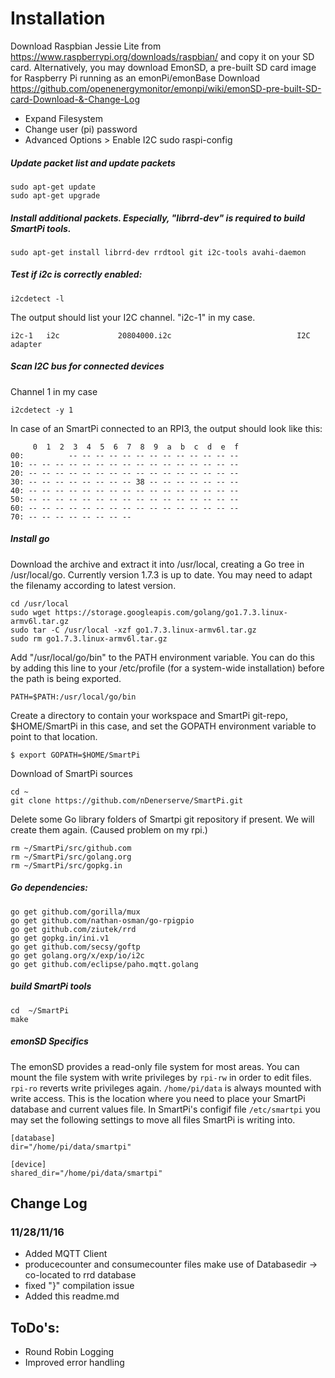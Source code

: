 # Installation
Download Raspbian Jessie Lite from https://www.raspberrypi.org/downloads/raspbian/ and copy it on your SD card.
Alternatively, you may download EmonSD, a pre-built SD card image for Raspberry Pi running as an emonPi/emonBase
Download https://github.com/openenergymonitor/emonpi/wiki/emonSD-pre-built-SD-card-Download-&-Change-Log

* Expand Filesystem
* Change user (pi) password
* Advanced Options > Enable I2C
	sudo raspi-config 

##### Update packet list and update packets

    sudo apt-get update
    sudo apt-get upgrade

##### Install additional packets. Especially, "librrd-dev" is required to build SmartPi tools.

    sudo apt-get install librrd-dev rrdtool git i2c-tools avahi-daemon

##### Test if i2c is correctly enabled:

    i2cdetect -l

The output should list your I2C channel. "i2c-1" in my case.

    i2c-1   i2c             20804000.i2c                            I2C adapter

##### Scan I2C bus for connected devices
Channel 1 in my case

    i2cdetect -y 1

In case of an SmartPi connected to an RPI3, the output should look like this:

		 0  1  2  3  4  5  6  7  8  9  a  b  c  d  e  f
	00:          -- -- -- -- -- -- -- -- -- -- -- -- --
	10: -- -- -- -- -- -- -- -- -- -- -- -- -- -- -- --
	20: -- -- -- -- -- -- -- -- -- -- -- -- -- -- -- --
	30: -- -- -- -- -- -- -- -- 38 -- -- -- -- -- -- --
	40: -- -- -- -- -- -- -- -- -- -- -- -- -- -- -- --
	50: -- -- -- -- -- -- -- -- -- -- -- -- -- -- -- --
	60: -- -- -- -- -- -- -- -- -- -- -- -- -- -- -- --
	70: -- -- -- -- -- -- -- --
	
##### Install go
Download the archive and extract it into /usr/local, creating a Go tree in /usr/local/go.
Currently version 1.7.3 is up to date. You may need to adapt the filenamy according to latest version.
	
    cd /usr/local
    sudo wget https://storage.googleapis.com/golang/go1.7.3.linux-armv6l.tar.gz
    sudo tar -C /usr/local -xzf go1.7.3.linux-armv6l.tar.gz
    sudo rm go1.7.3.linux-armv6l.tar.gz

Add "/usr/local/go/bin" to the PATH environment variable.
You can do this by adding this line to your /etc/profile (for a system-wide installation) before the path is being exported.

    PATH=$PATH:/usr/local/go/bin

Create a directory to contain your workspace and SmartPi git-repo, $HOME/SmartPi in this case,
and set the GOPATH environment variable to point to that location.

    $ export GOPATH=$HOME/SmartPi

Download of SmartPi sources

    cd ~
    git clone https://github.com/nDenerserve/SmartPi.git

Delete some Go library folders of Smartpi git repository if present.
We will create them again. (Caused problem on my rpi.)

    rm ~/SmartPi/src/github.com
    rm ~/SmartPi/src/golang.org
    rm ~/SmartPi/src/gopkg.in

##### Go dependencies:

    go get github.com/gorilla/mux
    go get github.com/nathan-osman/go-rpigpio
    go get github.com/ziutek/rrd
    go get gopkg.in/ini.v1
    go get github.com/secsy/goftp
    go get golang.org/x/exp/io/i2c
	go get github.com/eclipse/paho.mqtt.golang

##### build SmartPi tools
	cd  ~/SmartPi
	make

##### emonSD Specifics
The emonSD provides a read-only file system for most areas.
You can mount the file system with write privileges by ```rpi-rw``` in order to edit files.
```rpi-ro``` reverts write privileges again. ```/home/pi/data``` is always mounted with write access.
This is the location where you need to place your SmartPi database and current values file.
In SmartPi's configif file ```/etc/smartpi``` you may set the following settings to move all files SmartPi is writing into.

    [database]
    dir="/home/pi/data/smartpi"
    
    [device]
    shared_dir="/home/pi/data/smartpi"



## Change Log

### 11/28/11/16
 * Added MQTT Client
 * producecounter and consumecounter files make use of Databasedir -> co-located to rrd database
 * fixed "}" compilation issue
 * Added this readme.md
 
## ToDo's:
   * Round Robin Logging
   * Improved error handling
